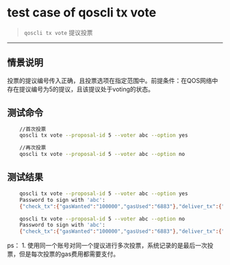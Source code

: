 # test case of qoscli tx vote

> `qoscli tx vote` 提议投票

---

## 情景说明

投票的提议编号传入正确，且投票选项在指定范围中。前提条件：在QOS网络中存在提议编号为5的提议，且该提议处于voting的状态。

## 测试命令

```bash
    //首次投票
    qoscli tx vote --proposal-id 5 --voter abc --option yes

    //再次投票
    qoscli tx vote --proposal-id 5 --voter abc --option no
```

## 测试结果

```bash
    qoscli tx vote --proposal-id 5 --voter abc --option yes
    Password to sign with 'abc':
    {"check_tx":{"gasWanted":"100000","gasUsed":"6883"},"deliver_tx":{"gasWanted":"100000","gasUsed":"9660","tags":[{"key":"YWN0aW9u","value":"dm90ZS1wcm9wb3NhbA=="},{"key":"cHJvcG9zYWwtaWQ=","value":"NQ=="},{"key":"dm90ZXI=","value":"YWRkcmVzczEweHd4MDZnbnJ0M2RsejdoZnJ4NmE4d3gzZ3llZ2h4bTU0cnY3YQ=="}]},"hash":"5A9C8C030F763CB638919A10BE52B6F6873E58067E980C2C649AFB7B01574126","height":"532117"}

    qoscli tx vote --proposal-id 5 --voter abc --option no
    Password to sign with 'abc':
    {"check_tx":{"gasWanted":"100000","gasUsed":"6883"},"deliver_tx":{"gasWanted":"100000","gasUsed":"9660","tags":[{"key":"YWN0aW9u","value":"dm90ZS1wcm9wb3NhbA=="},{"key":"cHJvcG9zYWwtaWQ=","value":"NQ=="},{"key":"dm90ZXI=","value":"YWRkcmVzczEweHd4MDZnbnJ0M2RsejdoZnJ4NmE4d3gzZ3llZ2h4bTU0cnY3YQ=="}]},"hash":"5A9C8C030F763CB638919A10BE52B6F6873E58067E980C2C649AFB7B01574126","height":"532190"}
```

ps：
    1. 使用同一个账号对同一个提议进行多次投票，系统记录的是最后一次投票，但是每次投票的gas费用都需要支付。
